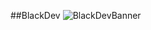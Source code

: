 ##BlackDev 
![BlackDevBanner](https://github.com/user-attachments/assets/b8eb2b29-3e0e-437b-b76a-3855343d0493)
